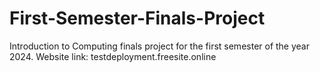 # First-Semester-Finals-Project
Introduction to Computing finals project for the first semester of the year 2024.
Website link: testdeployment.freesite.online

